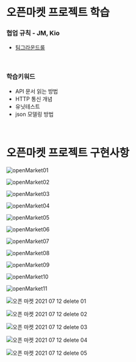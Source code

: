 
# 오픈마켓 프로젝트 학습

### 협업 규칙 - JM, Kio
- [팀그라운드룰](https://github.com/alwaysblu/ios-open-market/blob/main/Docs/%ED%8C%80%EA%B7%B8%EB%9D%BC%EC%9A%B4%EB%93%9C%EB%A3%B0.md)

<br>

### 학습키워드

- API 문서 읽는 방법
- HTTP 통신 개념
- 유닛테스트
- json 모델링 방법

<br>

# 오픈마켓 프로젝트 구현사항

![openMarket01](https://user-images.githubusercontent.com/75533266/120496941-f5ea2280-c3f8-11eb-8204-2386c57e292e.gif)



![openMarket02](https://user-images.githubusercontent.com/75533266/120496956-fa164000-c3f8-11eb-9bb9-691e0d2739f7.gif)

![openMarket03](https://user-images.githubusercontent.com/75533266/120497009-04383e80-c3f9-11eb-9804-bebc58911a81.gif)


![openMarket04](https://user-images.githubusercontent.com/75533266/120497072-11552d80-c3f9-11eb-89cd-af9eeed60306.gif)

![openMarket05](https://user-images.githubusercontent.com/75533266/120497104-1914d200-c3f9-11eb-92fb-ea421ef5375c.gif)

![openMarket06](https://user-images.githubusercontent.com/75533266/120497119-1c0fc280-c3f9-11eb-942e-6bff4ee7cbb4.gif)

![openMarket07](https://user-images.githubusercontent.com/75533266/120497148-216d0d00-c3f9-11eb-8af8-d0f222b25bea.gif)

![openMarket08](https://user-images.githubusercontent.com/75533266/120497164-23cf6700-c3f9-11eb-9091-01e812e6d313.gif)


![openMarket09](https://user-images.githubusercontent.com/75533266/120497183-2762ee00-c3f9-11eb-9fb8-8ef9581c6646.gif)

![openMarket10](https://user-images.githubusercontent.com/75533266/120497198-2af67500-c3f9-11eb-8f5a-bd19d9bb0b41.gif)


![openMarket11](https://user-images.githubusercontent.com/75533266/120497216-2d58cf00-c3f9-11eb-933c-84b30eb9b249.gif)

![오픈 마켓 2021 07 12  delete 01](https://user-images.githubusercontent.com/75533266/125275270-c8728c00-e349-11eb-87da-1508cc374ede.gif)


![오픈 마켓 2021 07 12  delete 02](https://user-images.githubusercontent.com/75533266/125275319-d7f1d500-e349-11eb-9f4c-84c5d16a1c4d.gif)

![오픈 마켓 2021 07 12  delete 03](https://user-images.githubusercontent.com/75533266/125275332-da542f00-e349-11eb-90cf-c730fa1cb578.gif)

![오픈 마켓 2021 07 12  delete 04](https://user-images.githubusercontent.com/75533266/125275338-db855c00-e349-11eb-97a8-587ede6b37f1.gif)

![오픈 마켓 2021 07 12  delete 05](https://user-images.githubusercontent.com/75533266/125275345-dd4f1f80-e349-11eb-9669-fd171326b89d.gif)









